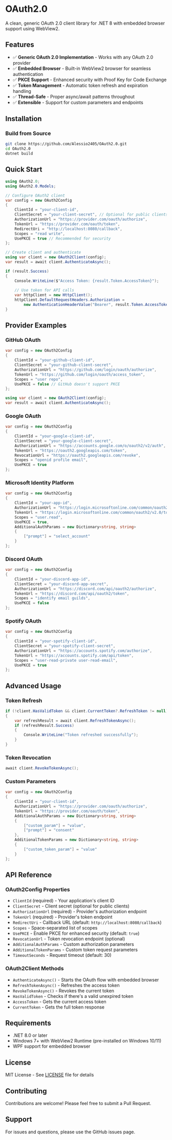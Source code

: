 # OAuth2.0

A clean, generic OAuth 2.0 client library for .NET 8 with embedded browser support using WebView2.

## Features

- ✅ **Generic OAuth 2.0 Implementation** - Works with any OAuth 2.0 provider
- ✅ **Embedded Browser** - Built-in WebView2 browser for seamless authentication
- ✅ **PKCE Support** - Enhanced security with Proof Key for Code Exchange
- ✅ **Token Management** - Automatic token refresh and expiration handling
- ✅ **Thread-Safe** - Proper async/await patterns throughout
- ✅ **Extensible** - Support for custom parameters and endpoints

## Installation

### Build from Source

```bash
git clone https://github.com/Alessio2405/OAuth2.0.git
cd OAuth2.0
dotnet build
```

## Quick Start

```csharp
using OAuth2.0;
using OAuth2.0.Models;

// Configure OAuth2 client
var config = new OAuth2Config
{
    ClientId = "your-client-id",
    ClientSecret = "your-client-secret", // Optional for public clients
    AuthorizationUrl = "https://provider.com/oauth/authorize",
    TokenUrl = "https://provider.com/oauth/token",
    RedirectUri = "http://localhost:8080/callback",
    Scopes = "read write",
    UsePKCE = true // Recommended for security
};

// Create client and authenticate
using var client = new OAuth2Client(config);
var result = await client.AuthenticateAsync();

if (result.Success)
{
    Console.WriteLine($"Access Token: {result.Token.AccessToken}");
    
    // Use token for API calls
    var httpClient = new HttpClient();
    httpClient.DefaultRequestHeaders.Authorization = 
        new AuthenticationHeaderValue("Bearer", result.Token.AccessToken);
}
```

## Provider Examples

### GitHub OAuth

```csharp
var config = new OAuth2Config
{
    ClientId = "your-github-client-id",
    ClientSecret = "your-github-client-secret",
    AuthorizationUrl = "https://github.com/login/oauth/authorize",
    TokenUrl = "https://github.com/login/oauth/access_token",
    Scopes = "user repo",
    UsePKCE = false // GitHub doesn't support PKCE
};

using var client = new OAuth2Client(config);
var result = await client.AuthenticateAsync();
```

### Google OAuth

```csharp
var config = new OAuth2Config
{
    ClientId = "your-google-client-id",
    ClientSecret = "your-google-client-secret",
    AuthorizationUrl = "https://accounts.google.com/o/oauth2/v2/auth",
    TokenUrl = "https://oauth2.googleapis.com/token",
    RevocationUrl = "https://oauth2.googleapis.com/revoke",
    Scopes = "openid profile email",
    UsePKCE = true
};
```

### Microsoft Identity Platform

```csharp
var config = new OAuth2Config
{
    ClientId = "your-app-id",
    AuthorizationUrl = "https://login.microsoftonline.com/common/oauth2/v2.0/authorize",
    TokenUrl = "https://login.microsoftonline.com/common/oauth2/v2.0/token",
    Scopes = "user.read",
    UsePKCE = true,
    AdditionalAuthParams = new Dictionary<string, string>
    {
        ["prompt"] = "select_account"
    }
};
```

### Discord OAuth

```csharp
var config = new OAuth2Config
{
    ClientId = "your-discord-app-id",
    ClientSecret = "your-discord-app-secret",
    AuthorizationUrl = "https://discord.com/api/oauth2/authorize",
    TokenUrl = "https://discord.com/api/oauth2/token",
    Scopes = "identify email guilds",
    UsePKCE = false
};
```

### Spotify OAuth

```csharp
var config = new OAuth2Config
{
    ClientId = "your-spotify-client-id",
    ClientSecret = "your-spotify-client-secret",
    AuthorizationUrl = "https://accounts.spotify.com/authorize",
    TokenUrl = "https://accounts.spotify.com/api/token",
    Scopes = "user-read-private user-read-email",
    UsePKCE = true
};
```

## Advanced Usage

### Token Refresh

```csharp
if (!client.HasValidToken && client.CurrentToken?.RefreshToken != null)
{
    var refreshResult = await client.RefreshTokenAsync();
    if (refreshResult.Success)
    {
        Console.WriteLine("Token refreshed successfully");
    }
}
```

### Token Revocation

```csharp
await client.RevokeTokenAsync();
```

### Custom Parameters

```csharp
var config = new OAuth2Config
{
    ClientId = "your-client-id",
    AuthorizationUrl = "https://provider.com/oauth/authorize",
    TokenUrl = "https://provider.com/oauth/token",
    AdditionalAuthParams = new Dictionary<string, string>
    {
        ["custom_param"] = "value",
        ["prompt"] = "consent"
    },
    AdditionalTokenParams = new Dictionary<string, string>
    {
        ["custom_token_param"] = "value"
    }
};
```

## API Reference

### OAuth2Config Properties

- `ClientId` (required) - Your application's client ID
- `ClientSecret` - Client secret (optional for public clients)
- `AuthorizationUrl` (required) - Provider's authorization endpoint
- `TokenUrl` (required) - Provider's token endpoint
- `RedirectUri` - Callback URL (default: `http://localhost:8080/callback`)
- `Scopes` - Space-separated list of scopes
- `UsePKCE` - Enable PKCE for enhanced security (default: `true`)
- `RevocationUrl` - Token revocation endpoint (optional)
- `AdditionalAuthParams` - Custom authorization parameters
- `AdditionalTokenParams` - Custom token request parameters
- `TimeoutSeconds` - Request timeout (default: 30)

### OAuth2Client Methods

- `AuthenticateAsync()` - Starts the OAuth flow with embedded browser
- `RefreshTokenAsync()` - Refreshes the access token
- `RevokeTokenAsync()` - Revokes the current token
- `HasValidToken` - Checks if there's a valid unexpired token
- `AccessToken` - Gets the current access token
- `CurrentToken` - Gets the full token response

## Requirements

- .NET 8.0 or later
- Windows 7+ with WebView2 Runtime (pre-installed on Windows 10/11)
- WPF support for embedded browser

## License

MIT License - See [LICENSE](LICENSE) file for details

## Contributing

Contributions are welcome! Please feel free to submit a Pull Request.

## Support

For issues and questions, please use the GitHub issues page.
